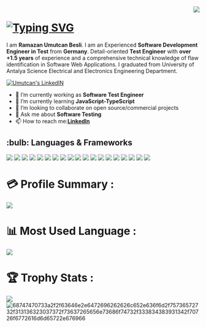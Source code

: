 <img align="right" src="https://visitcount.itsvg.in/api?id=ramazanUmutcanBesli&icon=0&color=0">

<h1 align="left">
<a href="https://git.io/typing-svg"><img src="https://readme-typing-svg.herokuapp.com?font=Fira+Code&size=30&pause=1000&color=F73657&width=470&lines=Hello%2C+There!+%F0%9F%91%8B;I+am+Ramazan+Umutcan+Besli;Software+Test+Engineer;Nice+to+meet+you!" alt="Typing SVG" /></a>
</h1>

I am **Ramazan Umutcan Besli**. I am an Experienced **Software Development Engineer in Test** from **Germany**.
Detail-oriented **Test Engineer** with **over +1.5 years** of experience and a comprehensive technical knowledge of 
flaw identification in Software Web Applications. I graduated from University of Antalya Science Electrical and Electronics Engineering Department.
<p>
<a href="https://www.linkedin.com/in/umutcanbesli/">
  <img  alt="Umutcan's LinkedIN" src="https://img.shields.io/badge/LinkedIn-0077B5?style=for-the-badge&logo=linkedin&logoColor=white" /></a>
 <p/>

- 🔭 I’m currently working as **Software Test Engineer**
- 🌱 I’m currently learning **JavaScript-TypeScript**
- 👯 I’m looking to collaborate on open source/commercial projects
- 💬 Ask me about **Software Testing**
- 📫 How to reach me:**[LinkedIn](https://www.linkedin.com/in/umutcanbesli/)**    

<h2>:bulb: Languages & Frameworks</h2>
<p align="left">
 <img src="https://img.shields.io/badge/JavaScript-323330?style=for-the-badge&logo=javascript&logoColor=F7DF1E" />
 <img src="https://img.shields.io/badge/TypeScript-007ACC?style=for-the-badge&logo=typescript&logoColor=white" />
 <img src="https://img.shields.io/badge/apache_maven-C71A36?style=for-the-badge&logo=apachemaven&logoColor=white" />
 <img src="https://img.shields.io/badge/Selenium-43B02A?style=for-the-badge&logo=Selenium&logoColor=white" />
 <img src="https://img.shields.io/badge/Cypress-17202C?style=for-the-badge&logo=cypress&logoColor=white" />
 <img src="https://img.shields.io/badge/Junit5-25A162?style=for-the-badge&logo=junit5&logoColor=white" />
 <img src="https://img.shields.io/badge/Amazon_AWS-FF9900?style=for-the-badge&logo=amazonaws&logoColor=white" />
 <img src="https://img.shields.io/badge/Jenkins-D24939?style=for-the-badge&logo=Jenkins&logoColor=white" />
 <img src="https://img.shields.io/badge/Jira-0052CC?style=for-the-badge&logo=Jira&logoColor=white" />
 <img src="https://img.shields.io/badge/Docker-2CA5E0?style=for-the-badge&logo=docker&logoColor=white" />
 <img src="https://img.shields.io/badge/Oracle-F80000?style=for-the-badge&logo=Oracle&logoColor=white" />
 <img src="https://img.shields.io/badge/Postman-FF6C37?style=for-the-badge&logo=Postman&logoColor=white" />
 <img src="https://img.shields.io/badge/IntelliJ_IDEA-000000.svg?style=for-the-badge&logo=intellij-idea&logoColor=white" />
 <img src="https://img.shields.io/badge/GIT-E44C30?style=for-the-badge&logo=git&logoColor=white" />
 <img src="https://img.shields.io/badge/GitHub-100000?style=for-the-badge&logo=github&logoColor=white" />
 <img src="https://img.shields.io/badge/Microsoft_Excel-217346?style=for-the-badge&logo=microsoft-excel&logoColor=white" />
 <img src="https://img.shields.io/badge/Cucumber-23D96C?style=for-the-badge&logo=Cucumber&logoColor=white" />
 <img src="https://img.shields.io/badge/html-E34F26?style=for-the-badge&logo=html&logoColor=white" />
 <img src="https://img.shields.io/badge/Eclipse_IDE-2C2255?style=for-the-badge&logo=eclipse-ide&logoColor=white" />
</p>

#  💳 Profile Summary :
![](https://github-profile-summary-cards.vercel.app/api/cards/profile-details?username=ramazanUmutcanBesli&theme=vue)
<br/>
#  📊 Most Used Language :
![](https://github-readme-stats.vercel.app/api/top-langs/?username=ramazanUmutcanBesli)
<br/>
#  🏆 Trophy Stats :
![](https://github-profile-trophy.vercel.app/?username=ramazanUmutcanBesli)
![68747470733a2f2f63646e2e6472696262626c652e636f6d2f75736572732f313136323037372f73637265656e73686f74732f333834383931342f70726f6772616d6d65722e676966](https://user-images.githubusercontent.com/101811316/176577731-a92a974d-f87c-4071-9ba1-25abde76d025.gif)

